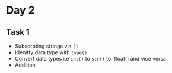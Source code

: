 # Day 2

## Task 1
 * Subscrpting strings via `[]`
 * Idenitfy data type with `type()`
 * Convert data types i.e `int()` to `str()` to `float() and vice versa
 * Addition

